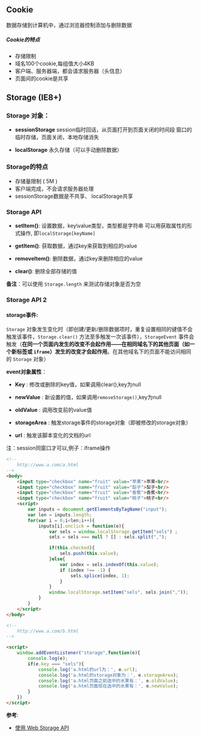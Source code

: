 ## Cookie
数据存储到计算机中，通过浏览器控制添加与删除数据

##### Cookie的特点
- 存储限制  
- 域名100个cookie,每组值大小4KB  
- 客户端、服务器端，都会请求服务器（头信息）  
- 页面间的cookie是共享  

## Storage (IE8+)
###  Storage 对象：
- **sessionStorage**
    session临时回话，从页面打开到页面关闭的时间段
  窗口的临时存储，页面关闭，本地存储消失

- **localStorage**
    永久存储（可以手动删除数据）

### Storage的特点
- 存储量限制 ( 5M )
- 客户端完成，不会请求服务器处理
- sessionStorage数据是不共享、 localStorage共享

### Storage API
- **setItem()**:
    设置数据，key\value类型，类型都是字符串
    可以用获取属性的形式操作, 即`localStorage[keyName]`

- **getItem()**:
    获取数据，通过key来获取到相应的value

- **removeItem()**:
    删除数据，通过key来删除相应的value
- **clear()**:
    删除全部存储的值

**备注**：可以使用 `Storage.length` 来测试存储对象是否为空

### Storage API 2
#### storage事件:
`Storage` 对象发生变化时（即创建/更新/删除数据项时，重复设置相同的键值不会触发该事件，`Storage.clear()` 方法至多触发一次该事件），`StorageEvent` 事件会触发（**在同一个页面内发生的改变不会起作用——在相同域名下的其他页面（如一个新标签或 `iframe`）发生的改变才会起作用**。在其他域名下的页面不能访问相同的 `Storage` 对象）

**event对象属性**：
- **Key** : 修改或删除的key值，如果调用clear(),key为null

- **newValue**  :  新设置的值，如果调用`removeStorage()`,key为null

- **oldValue** :  调用改变前的value值

- **storageArea** : 触发storage事件的storage对象（即被修改的storage对象）

- **url** :  触发该脚本变化的文档的url

注：session同窗口才可以,例子：iframe操作

```html
<!--
    http://www.a.com/a.html
-->
<body>
	<input type="checkbox" name="fruit" value="苹果">苹果<br/>
	<input type="checkbox" name="fruit" value="梨子">梨子<br/>
	<input type="checkbox" name="fruit" value="香蕉">香蕉<br/>
	<input type="checkbox" name="fruit" value="桃子">桃子<br/>
	<script>
		var inputs = document.getElementsByTagName("input");
		var len = inputs.length;
		for(var i = 0;i<len;i++){
			inputs[i].onclick = function(e){
                var sels = window.localStorage.getItem("sels") ;
                sels = sels === null ? [] : sels.split(",");

				if(this.checked){
                    sels.push(this.value);
				}else{
                    var index = sels.indexOf(this.value);
                    if (index !== -1) {
                        sels.splice(index, 1);
                    }
				}
                window.localStorage.setItem("sels", sels.join(","));
			}
		}
	</script>
</body>

```

```html
<!--
    http://www.a.com/b.html
-->

<script>
    window.addEventListener("storage",function(e){
        console.log(e);
        if(e.key === "sels"){
            console.log('a.html的url为：', e.url);
            console.log('a.html的storage对象为：', e.storageArea);
            console.log('a.html页面之前选中的水果有：', e.oldValue);
            console.log('a.html页面现在选中的水果有：', e.newValue);
        }
    })
</script>

```

**参考**:
- [使用 Web Storage API](https://developer.mozilla.org/zh-CN/docs/Web/API/Web_Storage_API/Using_the_Web_Storage_API)
